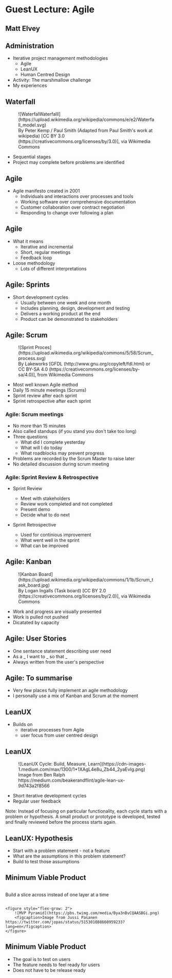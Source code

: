 <!-- .slide: data-background-image="images/title-bg.jpg" class="title" -->
# Guest Lecture: Agile
## Matt Elvey



<!-- .slide: data-background-image="images/bg.jpg" class="admin" -->
## Administration
* Iterative project management methodologies
	* Agile
	* LeanUX
	* Human Centred Design
* Activity: The marshmallow challenge
* My experiences



<!-- .slide: data-background-image="images/bg.jpg" class="waterfall" -->
## Waterfall
<div class="flex">
	<figure style="flex-grow: 2">
		![WaterfalWaterfalll](https://upload.wikimedia.org/wikipedia/commons/e/e2/Waterfall_model.svg)
		<figcaption>By Peter Kemp / Paul Smith (Adapted from Paul Smith's work at wikipedia) [CC BY 3.0  (https://creativecommons.org/licenses/by/3.0)], via Wikimedia Commons</figcaption>
	</figure>

<ul style="flex-grow: 1">
	<li>Sequential stages</li>
	<li>Project may complete before problems are identified</li>
</ul>
</div>



<!-- .slide: data-background-image="images/bg.jpg" class="agile" -->
## Agile
* Agile manifesto created in 2001
	* Individuals and interactions over processes and tools
	* Working software over comprehensive documentation
	* Customer collaboration over contract negotiation
	* Responding to change over following a plan


<!-- .slide: data-background-image="images/bg.jpg" class="agile" -->
## Agile
* What it means
	* Iterative and incremental
	* Short, regular meetings
	* Feedback loop
* Loose methodology
	* Lots of different interpretations


<!-- .slide: data-background-image="images/bg.jpg" class="agile" -->
## Agile: Sprints
* Short development cycles
	* Usually between one week and one month
	* Includes planning, design, development and testing
	* Delivers a working product at the end
	* Product can be demonstrated to stakeholders


<!-- .slide: data-background-image="images/bg.jpg" class="agile" -->
## Agile: Scrum
<div class="flex">
	<figure style="flex-grow: 2">
		![Sprint Proces](https://upload.wikimedia.org/wikipedia/commons/5/58/Scrum_process.svg)
		<figcaption>By Lakeworks [GFDL (http://www.gnu.org/copyleft/fdl.html) or CC BY-SA 4.0  (https://creativecommons.org/licenses/by-sa/4.0)], from Wikimedia Commons</figcaption>
	</figure>

<ul style="flex-grow: 1">
	<li>Most well known Agile method</li>
	<li>Daily 15 minute meetings (Scrums)</li>
	<li>Sprint review after each sprint</li>
	<li>Sprint retrospective after each sprint</li>
</ul>
</div>


<!-- .slide: data-background-image="images/bg.jpg" class="agile" -->
### Agile: Scrum meetings
* No more than 15 minutes
* Also called standups (if you stand you don't take too long)
* Three questions
	* What did I complete yesterday
	* What will I do today
	* What roadblocks may prevent progress
* Problems are recorded by the Scrum Master to raise later
* No detailed discussion during scrum meeting


<!-- .slide: data-background-image="images/bg.jpg" class="agile" -->
### Agile: Sprint Review & Retrospective
* Sprint Review
	* Meet with stakeholders
	* Review work completed and not completed
	* Present demo
	* Decide what to do next

* Sprint Retrospective
	* Used for continious improvement
	* What went well in the sprint
	* What can be improved


<!-- .slide: data-background-image="images/bg.jpg" class="agile" -->
## Agile: Kanban
<div class="flex">
	<figure style="flex-grow: 2">
		![Kanban Board](https://upload.wikimedia.org/wikipedia/commons/1/1b/Scrum_task_board.jpg)
		<figcaption>By Logan Ingalls (Task board) [CC BY 2.0  (https://creativecommons.org/licenses/by/2.0)], via Wikimedia Commons</figcaption>
	</figure>

<ul style="flex-grow: 1">
	<li>Work and progress are visually presented</li>
	<li>Work is pulled not pushed</li>
	<li>Dicatated by capacity</li>
</ul>
</div>


<!-- .slide: data-background-image="images/bg.jpg" class="agile" -->
## Agile: User Stories
* One sentance statement describing user need
* As a \_ I want to \_ so that \_
* Always written from the user's perspective


<!-- .slide: data-background-image="images/bg.jpg" class="agile" -->
## Agile: To summarise

* Very few places fully implement an agile methodology
* I personally use a mix of Kanban and Scrum at the moment



<!-- .slide: data-background-image="images/bg.jpg" class="lean" -->
## LeanUX
* Builds on
	* iterative processes from Agile
	* user focus from user centred design


<!-- .slide: data-background-image="images/bg.jpg" class="lean" -->
## LeanUX
<div class="flex">
	<figure style="flex-grow: 2">
		![LeanUX Cycle: Build, Measure, Learn](https://cdn-images-1.medium.com/max/1300/1*1XAgL4e8u_Zb44_2yaEvIg.png)
		<figcaption>Image from Ben Ralph https://medium.com/beakerandflint/agile-lean-ux-9d743a2f8566</figcaption>
	</figure>

<ul style="flex-grow: 1">
	<li>Short iterative development cycles</li>
	<li>Regular user feedback</li>
</ul>
</div>

Note:
Instead of focusing on particular functionality, each cycle starts with a problem or hypothesis. A small product or prototype is developed, tested and finally reviewed before the process starts again.


<!-- .slide: data-background-image="images/bg.jpg" class="lean" -->
## LeanUX: Hypothesis
* Start with a problem statement - not a feature
* What are the assumptions in this problem statement?
* Build to test those assumptions


<!-- .slide: data-background-image="images/bg.jpg" class="lean" -->
## Minimum Viable Product

<div class="flex">
	<p style="display: inline-block; flex-grow: 1"> Build a slice across instead of one layer at a time </p>

	<figure style="flex-grow: 2">
		![MVP Pyramid](https://pbs.twimg.com/media/Bya3nBvCQAASBGi.png)
		<figcaption>Image from Jussi Pasanen https://twitter.com/jopas/status/515301088660959233?lang=en</figcaption>
	</figure>

</div>


<!-- .slide: data-background-image="images/bg.jpg" class="lean" -->
## Minimum Viable Product
* The goal is to test on users
* The feature needs to feel ready for users
* Does not have to be release ready



